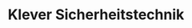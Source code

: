 ---
title: "Klever Sicherheitstechnik"
url: /duesseldorf/klever-sicherheitstechnik/
shop: Schlüsseldienst
---